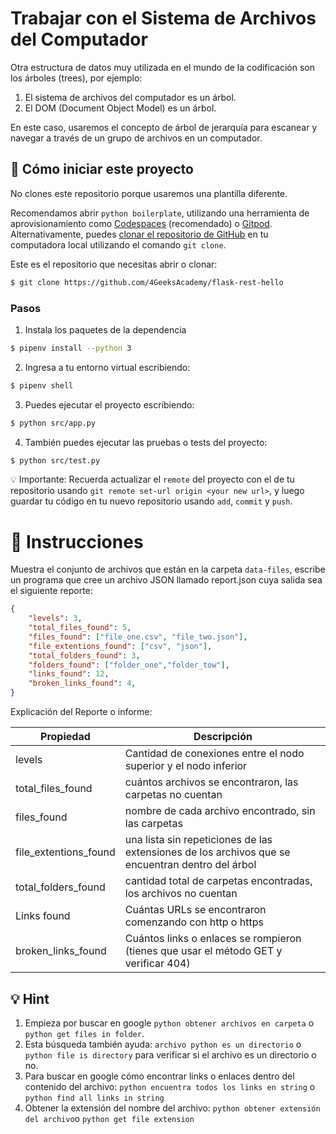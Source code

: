 <!-- hide -->
# Trabajar con el Sistema de Archivos del Computador
<!-- endhide -->

Otra estructura de datos muy utilizada en el mundo de la codificación son los árboles (trees), por ejemplo:

1. El sistema de archivos del computador es un árbol.
2. El DOM (Document Object Model) es un árbol.

En este caso, usaremos el concepto de árbol de jerarquía  para escanear y navegar a través de un grupo de archivos en un computador.

<onlyfor saas="false" withBanner="false">
    
## 🌱  Cómo iniciar este proyecto

No clones este repositorio porque usaremos una plantilla diferente.  

Recomendamos abrir `python boilerplate`, utilizando una herramienta de aprovisionamiento como [Codespaces](https://4geeks.com/lesson/what-is-github-codespaces) (recomendado) o [Gitpod](https://4geeks.com/lesson/how-to-use-gitpod). Alternativamente, puedes [clonar el repositorio de GitHub](https://4geeks.com/how-to/github-clone-repository) en tu computadora local utilizando el comando `git clone`.  

Este es el repositorio que necesitas abrir o clonar:  

```sh
$ git clone https://github.com/4GeeksAcademy/flask-rest-hello
```

### Pasos

1. Instala los paquetes de la dependencia
```sh
$ pipenv install --python 3
```

2. Ingresa a tu entorno virtual escribiendo: 

```sh
$ pipenv shell
```

3. Puedes ejecutar el proyecto escribiendo:

```sh
$ python src/app.py
```
4. También puedes ejecutar las pruebas o tests del proyecto:

```sh
$ python src/test.py
```

💡 Importante: Recuerda actualizar el `remote` del proyecto con el de tu repositorio usando `git remote set-url origin <your new url>`, y luego guardar tu código en tu nuevo repositorio usando `add`, `commit` y `push`.

</onlyfor>

# 📝 Instrucciones

Muestra el conjunto de archivos que están en la carpeta `data-files`, escribe un programa que cree un archivo JSON llamado report.json cuya salida sea el siguiente reporte:


```json
{
    "levels": 3,
    "total_files_found": 5,
    "files_found": ["file_one.csv", "file_two.json"],
    "file_extentions_found": ["csv", "json"],
    "total_folders_found": 3,
    "folders_found": ["folder_one","folder_tow"],
    "links_found": 12,
    "broken_links_found": 4,
}
```

Explicación del Reporte o informe:

| Propiedad  | Descripción |
| --------  | ----------- |
| levels    | Cantidad de conexiones entre el nodo superior y el nodo inferior |
| total_files_found | cuántos archivos se encontraron, las carpetas no cuentan |
| files_found | nombre de cada archivo encontrado, sin las carpetas |
| file_extentions_found | una lista sin repeticiones de las extensiones de los archivos que se encuentran dentro del árbol|
| total_folders_found | cantidad total de carpetas encontradas, los archivos no cuentan|
| Links found | Cuántas URLs se encontraron comenzando con http o https |
| broken_links_found | Cuántos links o enlaces se rompieron (tienes que usar el método GET y verificar 404) |

## 💡 Hint

1. Empieza por buscar en google `python obtener archivos en carpeta` o  `python get files in folder`.
2. Esta búsqueda también ayuda: `archivo python es un directorio` o `python file is directory` para verificar si el archivo es un directorio o no. 
3. Para buscar en google cómo encontrar links o enlaces dentro del contenido del archivo: `python encuentra todos los links en string` o `python find all links in string`
4. Obtener la extensión del nombre del archivo: `python obtener extensión del archivo`o `python get file extension`
